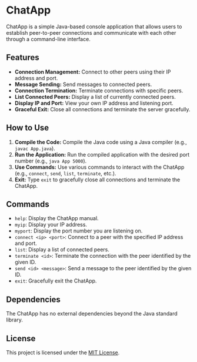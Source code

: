 # ChatApp

ChatApp is a simple Java-based console application that allows users to establish peer-to-peer connections and communicate with each other through a command-line interface.

## Features

- **Connection Management:** Connect to other peers using their IP address and port.
- **Message Sending:** Send messages to connected peers.
- **Connection Termination:** Terminate connections with specific peers.
- **List Connected Peers:** Display a list of currently connected peers.
- **Display IP and Port:** View your own IP address and listening port.
- **Graceful Exit:** Close all connections and terminate the server gracefully.

## How to Use

1. **Compile the Code:** Compile the Java code using a Java compiler (e.g., `javac App.java`).
2. **Run the Application:** Run the compiled application with the desired port number (e.g., `java App 5000`).
3. **Use Commands:** Use various commands to interact with the ChatApp (e.g., `connect`, `send`, `list`, `terminate`, etc.).
4. **Exit:** Type `exit` to gracefully close all connections and terminate the ChatApp.

## Commands

- `help`: Display the ChatApp manual.
- `myip`: Display your IP address.
- `myport`: Display the port number you are listening on.
- `connect <ip> <port>`: Connect to a peer with the specified IP address and port.
- `list`: Display a list of connected peers.
- `terminate <id>`: Terminate the connection with the peer identified by the given ID.
- `send <id> <message>`: Send a message to the peer identified by the given ID.
- `exit`: Gracefully exit the ChatApp.

## Dependencies

The ChatApp has no external dependencies beyond the Java standard library.

## License

This project is licensed under the [MIT License](LICENSE).
